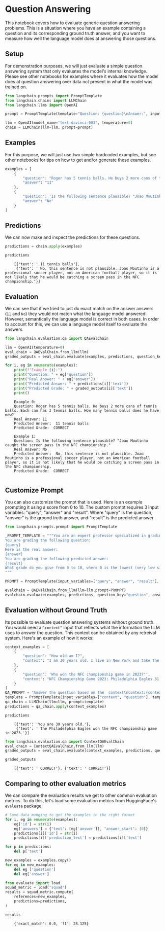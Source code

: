 # Question Answering

This notebook covers how to evaluate generic question answering problems. This is a situation where you have an example containing a question and its corresponding ground truth answer, and you want to measure how well the language model does at answering those questions.

<!-- WARNING: THIS FILE WAS AUTOGENERATED! DO NOT EDIT! Instead, edit the notebook w/the location & name as this file. -->

## Setup

For demonstration purposes, we will just evaluate a simple question answering system that only evaluates the model's internal knowledge. Please see other notebooks for examples where it evaluates how the model does at question answering over data not present in what the model was trained on.


```python
from langchain.prompts import PromptTemplate
from langchain.chains import LLMChain
from langchain.llms import OpenAI
```


```python
prompt = PromptTemplate(template="Question: {question}\nAnswer:", input_variables=["question"])
```


```python
llm = OpenAI(model_name="text-davinci-003", temperature=0)
chain = LLMChain(llm=llm, prompt=prompt)
```

## Examples
For this purpose, we will just use two simple hardcoded examples, but see other notebooks for tips on how to get and/or generate these examples.


```python
examples = [
    {
        "question": "Roger has 5 tennis balls. He buys 2 more cans of tennis balls. Each can has 3 tennis balls. How many tennis balls does he have now?",
        "answer": "11"
    },
    {
        "question": 'Is the following sentence plausible? "Joao Moutinho caught the screen pass in the NFC championship."',
        "answer": "No"
    }
]
```

## Predictions

We can now make and inspect the predictions for these questions.


```python
predictions = chain.apply(examples)
```


```python
predictions
```

<CodeOutputBlock lang="python">

```
    [{'text': ' 11 tennis balls'},
     {'text': ' No, this sentence is not plausible. Joao Moutinho is a professional soccer player, not an American football player, so it is not likely that he would be catching a screen pass in the NFC championship.'}]
```

</CodeOutputBlock>

## Evaluation

We can see that if we tried to just do exact match on the answer answers (`11` and `No`) they would not match what the language model answered. However, semantically the language model is correct in both cases. In order to account for this, we can use a language model itself to evaluate the answers.


```python
from langchain.evaluation.qa import QAEvalChain
```


```python
llm = OpenAI(temperature=0)
eval_chain = QAEvalChain.from_llm(llm)
graded_outputs = eval_chain.evaluate(examples, predictions, question_key="question", prediction_key="text")
```


```python
for i, eg in enumerate(examples):
    print(f"Example {i}:")
    print("Question: " + eg['question'])
    print("Real Answer: " + eg['answer'])
    print("Predicted Answer: " + predictions[i]['text'])
    print("Predicted Grade: " + graded_outputs[i]['text'])
    print()
```

<CodeOutputBlock lang="python">

```
    Example 0:
    Question: Roger has 5 tennis balls. He buys 2 more cans of tennis balls. Each can has 3 tennis balls. How many tennis balls does he have now?
    Real Answer: 11
    Predicted Answer:  11 tennis balls
    Predicted Grade:  CORRECT
    
    Example 1:
    Question: Is the following sentence plausible? "Joao Moutinho caught the screen pass in the NFC championship."
    Real Answer: No
    Predicted Answer:  No, this sentence is not plausible. Joao Moutinho is a professional soccer player, not an American football player, so it is not likely that he would be catching a screen pass in the NFC championship.
    Predicted Grade:  CORRECT
    
```

</CodeOutputBlock>

## Customize Prompt

You can also customize the prompt that is used. Here is an example prompting it using a score from 0 to 10.
The custom prompt requires 3 input variables: "query", "answer" and "result". Where "query" is the question, "answer" is the ground truth answer, and "result" is the predicted answer.


```python
from langchain.prompts.prompt import PromptTemplate

_PROMPT_TEMPLATE = """You are an expert professor specialized in grading students' answers to questions.
You are grading the following question:
{query}
Here is the real answer:
{answer}
You are grading the following predicted answer:
{result}
What grade do you give from 0 to 10, where 0 is the lowest (very low similarity) and 10 is the highest (very high similarity)?
"""

PROMPT = PromptTemplate(input_variables=["query", "answer", "result"], template=_PROMPT_TEMPLATE)
```


```python
evalchain = QAEvalChain.from_llm(llm=llm,prompt=PROMPT)
evalchain.evaluate(examples, predictions, question_key="question", answer_key="answer", prediction_key="text")
```

## Evaluation without Ground Truth
Its possible to evaluate question answering systems without ground truth. You would need a `"context"` input that reflects what the information the LLM uses to answer the question. This context can be obtained by any retreival system. Here's an example of how it works:


```python
context_examples = [
    {
        "question": "How old am I?",
        "context": "I am 30 years old. I live in New York and take the train to work everyday.",
    },
    {
        "question": 'Who won the NFC championship game in 2023?"',
        "context": "NFC Championship Game 2023: Philadelphia Eagles 31, San Francisco 49ers 7"
    }
]
QA_PROMPT = "Answer the question based on the  context\nContext:{context}\nQuestion:{question}\nAnswer:"
template = PromptTemplate(input_variables=["context", "question"], template=QA_PROMPT)
qa_chain = LLMChain(llm=llm, prompt=template)
predictions = qa_chain.apply(context_examples)
```


```python
predictions
```

<CodeOutputBlock lang="python">

```
    [{'text': 'You are 30 years old.'},
     {'text': ' The Philadelphia Eagles won the NFC championship game in 2023.'}]
```

</CodeOutputBlock>


```python
from langchain.evaluation.qa import ContextQAEvalChain
eval_chain = ContextQAEvalChain.from_llm(llm)
graded_outputs = eval_chain.evaluate(context_examples, predictions, question_key="question", prediction_key="text")
```


```python
graded_outputs
```

<CodeOutputBlock lang="python">

```
    [{'text': ' CORRECT'}, {'text': ' CORRECT'}]
```

</CodeOutputBlock>

## Comparing to other evaluation metrics
We can compare the evaluation results we get to other common evaluation metrics. To do this, let's load some evaluation metrics from HuggingFace's `evaluate` package.


```python
# Some data munging to get the examples in the right format
for i, eg in enumerate(examples):
    eg['id'] = str(i)
    eg['answers'] = {"text": [eg['answer']], "answer_start": [0]}
    predictions[i]['id'] = str(i)
    predictions[i]['prediction_text'] = predictions[i]['text']

for p in predictions:
    del p['text']

new_examples = examples.copy()
for eg in new_examples:
    del eg ['question']
    del eg['answer']
```


```python
from evaluate import load
squad_metric = load("squad")
results = squad_metric.compute(
    references=new_examples,
    predictions=predictions,
)
```


```python
results
```

<CodeOutputBlock lang="python">

```
    {'exact_match': 0.0, 'f1': 28.125}
```

</CodeOutputBlock>
